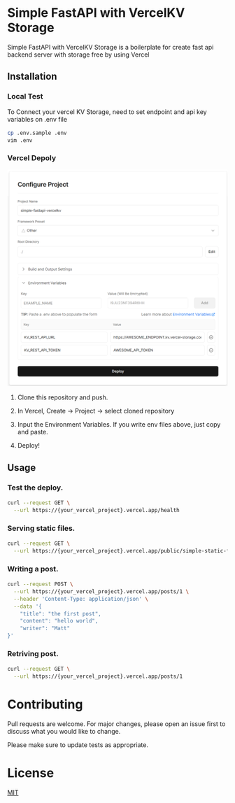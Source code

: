 # Simple FastAPI with VercelKV Storage

Simple FastAPI with VercelKV Storage is a boilerplate for create fast api backend server with storage free by using Vercel

## Installation

### Local Test

To Connect your vercel KV Storage, need to set endpoint and api key variables on .env file

```bash
cp .env.sample .env
vim .env
```

### Vercel Depoly

![Configure Project](image.png)

1. Clone this repository and push.

2. In Vercel, Create -> Project -> select cloned repository

3. Input the Environment Variables. If you write env files above, just copy and paste.

4. Deploy!

## Usage

### Test the deploy.

```bash
curl --request GET \
  --url https://{your_vercel_project}.vercel.app/health
```

### Serving static files.

```bash
curl --request GET \
  --url https://{your_vercel_project}.vercel.app/public/simple-static-file.png
```

### Writing a post.

```bash
curl --request POST \
  --url https://{your_vercel_project}.vercel.app/posts/1 \
  --header 'Content-Type: application/json' \
  --data '{
	"title": "the first post",
	"content": "hello world",
	"writer": "Matt"
}'
```

### Retriving post.

```bash
curl --request GET \
  --url https://{your_vercel_project}.vercel.app/posts/1
```

# Contributing

Pull requests are welcome. For major changes, please open an issue first
to discuss what you would like to change.

Please make sure to update tests as appropriate.

# License

[MIT](https://choosealicense.com/licenses/mit/)
